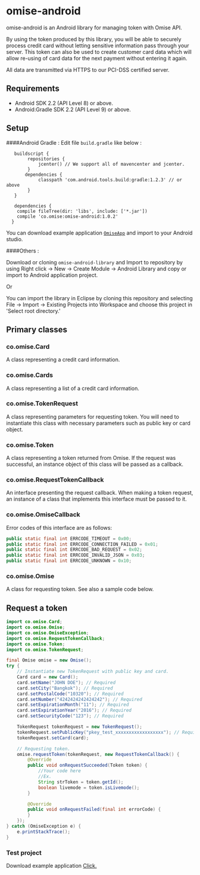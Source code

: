 # omise-android
omise-android is an Android library for managing token with Omise API.

By using the token produced by this library, you will be able to securely process credit card without letting sensitive information pass through your server. This token can also be used to create customer card data which will allow re-using of card data for the next payment without entering it again.

All data are transmitted via HTTPS to our PCI-DSS certified server.

## Requirements
* Android SDK 2.2 (API Level 8) or above.
* Android:Gradle SDK 2.2 (API Level 9) or above.

## Setup
####Android Gradle :
   Edit file `build.gradle` like below :
```   
   buildscript {
        repositories {
            jcenter() // We support all of mavencenter and jcenter.
        }
       dependencies {
            classpath 'com.android.tools.build:gradle:1.2.3' // or above
        }
   }
   
   dependencies {
    compile fileTree(dir: 'libs', include: ['*.jar'])
    compile 'co.omise:omise-android:1.0.2'
  }
  ```
You can download example application <a href="https://github.com/omise/omise-android-example">`OmiseApp`</a> and import to your Android studio.                                                  

####Others :

Download or cloning `omise-android-library` and Import to repository by using Right click -> New -> Create Module -> Android Library and copy or import to Android application project.

Or

You can import the library in Eclipse by cloning this repository and selecting File -> Import -> Existing Projects into Workspace and choose this project in 'Select root directory.'

## Primary classes
### co.omise.Card
A class representing a credit card information.

### co.omise.Cards
A class representing a list of a credit card information.

### co.omise.TokenRequest
A class representing parameters for requesting token. You will need to instantiate this class with necessary parameters such as public key or card object.

### co.omise.Token
A class representing a token returned from Omise. If the request was successful, an instance object of this class will be passed as a callback.

### co.omise.RequestTokenCallback
An interface presenting the request callback. When making a token request, an instance of a class that implements this interface must be passed to it.

### co.omise.OmiseCallback
Error codes of this interface are as follows:

```java
public static final int ERRCODE_TIMEOUT = 0x00;
public static final int ERRCODE_CONNECTION_FAILED = 0x01;
public static final int ERRCODE_BAD_REQUEST = 0x02;
public static final int ERRCODE_INVALID_JSON = 0x03;
public static final int ERRCODE_UNKNOWN = 0x10;
```

### co.omise.Omise
A class for requesting token. See also a sample code below.

## Request a token

```java
import co.omise.Card;
import co.omise.Omise;
import co.omise.OmiseException;
import co.omise.RequestTokenCallback;
import co.omise.Token;
import co.omise.TokenRequest;

final Omise omise = new Omise();
try {
    // Instantiate new TokenRequest with public key and card.
    Card card = new Card();
    card.setName("JOHN DOE"); // Required
    card.setCity("Bangkok"); // Required
    card.setPostalCode("10320"); // Required
    card.setNumber("4242424242424242"); // Required
    card.setExpirationMonth("11"); // Required
    card.setExpirationYear("2016"); // Required
    card.setSecurityCode("123"); // Required

    TokenRequest tokenRequest = new TokenRequest();
    tokenRequest.setPublicKey("pkey_test_xxxxxxxxxxxxxxxxxx"); // Required
    tokenRequest.setCard(card);

    // Requesting token.
    omise.requestToken(tokenRequest, new RequestTokenCallback() {
        @Override
        public void onRequestSucceeded(Token token) {
            //Your code here
            //Ex.
            String strToken = token.getId();
            boolean livemode = token.isLivemode();
        }

        @Override
        public void onRequestFailed(final int errorCode) {
        }
    });
} catch (OmiseException e) {
    e.printStackTrace();
}
```

### Test project
Download example application <a href="https://github.com/omise/omise-android-example">Click.</a>
